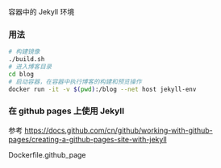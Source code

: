 容器中的 Jekyll 环境

### 用法

```bash
# 构建镜像
./build.sh
# 进入博客目录
cd blog
# 启动容器，在容器中执行博客的构建和预览操作
docker run -it -v $(pwd):/blog --net host jekyll-env
```

### 在 github pages 上使用 Jekyll

参考 https://docs.github.com/cn/github/working-with-github-pages/creating-a-github-pages-site-with-jekyll

Dockerfile.github_page